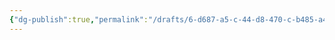 ```yaml
---
{"dg-publish":true,"permalink":"/drafts/6-d687-a5-c-44-d8-470-c-b485-a46-a172-b2-e96/","dgHomeLink":true,"dgPassFrontmatter":false}
---
```



